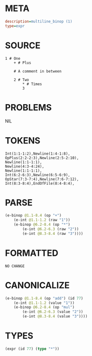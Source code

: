 # META
~~~ini
description=multiline_binop (1)
type=expr
~~~
# SOURCE
~~~roc
1 # One
	+ # Plus

	# A comment in between

	2 # Two
		* # Times
		3
~~~
# PROBLEMS
NIL
# TOKENS
~~~zig
Int(1:1-1:2),Newline(1:4-1:8),
OpPlus(2:2-2:3),Newline(2:5-2:10),
Newline(1:1-1:1),
Newline(4:3-4:24),
Newline(1:1-1:1),
Int(6:2-6:3),Newline(6:5-6:9),
OpStar(7:3-7:4),Newline(7:6-7:12),
Int(8:3-8:4),EndOfFile(8:4-8:4),
~~~
# PARSE
~~~clojure
(e-binop @1.1-8.4 (op "+")
	(e-int @1.1-1.2 (raw "1"))
	(e-binop @6.2-8.4 (op "*")
		(e-int @6.2-6.3 (raw "2"))
		(e-int @8.3-8.4 (raw "3"))))
~~~
# FORMATTED
~~~roc
NO CHANGE
~~~
# CANONICALIZE
~~~clojure
(e-binop @1.1-8.4 (op "add") (id 77)
	(e-int @1.1-1.2 (value "1"))
	(e-binop @6.2-8.4 (op "mul")
		(e-int @6.2-6.3 (value "2"))
		(e-int @8.3-8.4 (value "3"))))
~~~
# TYPES
~~~clojure
(expr (id 77) (type "*"))
~~~
